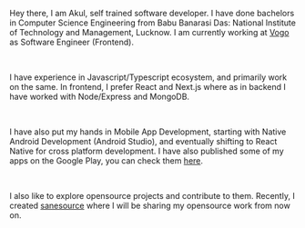 Hey there, I am Akul, self trained software developer. I have done bachelors in Computer Science Engineering from Babu Banarasi Das: National Institute of Technology and Management, Lucknow. I am currently working at <a href='https://vogo.in/' target='_blank'>Vogo</a> as Software Engineer (Frontend).

<br />

I have experience in Javascript/Typescript ecosystem, and primarily work on the same. In frontend, I prefer React and Next.js where as in backend I have worked with Node/Express and MongoDB.

<br />

I have also put my hands in Mobile App Development, starting with Native Android Development (Android Studio), and eventually shifting to React Native for cross platform development. I have also published some of my apps on the Google Play, you can check them <a href='https://play.google.com/store/apps/developer?id=Akul+Srivastava' target='_blank'>here</a>.

<br />

I also like to explore opensource projects and contribute to them. Recently, I created <a href='https://github.com/sanesource' target='_blank'>sanesource</a> where I will be sharing my opensource work from now on.
